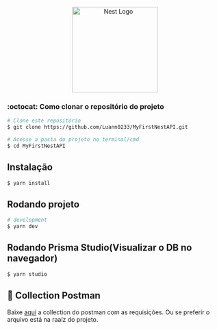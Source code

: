 <p align="center">
  <a href="http://nestjs.com/" target="blank"><img src="https://nestjs.com/img/logo-small.svg" width="200" alt="Nest Logo" /></a>
</p>

[circleci-image]: https://img.shields.io/circleci/build/github/nestjs/nest/master?token=abc123def456
[circleci-url]: https://circleci.com/gh/nestjs/nest

### :octocat: Como clonar o repositório do projeto

```bash
# Clone este repositório
$ git clone https://github.com/Luann0233/MyFirstNestAPI.git

# Acesse a pasta do projeto no terminal/cmd
$ cd MyFirstNestAPI

```

## Instalação

```bash
$ yarn install
```

## Rodando projeto

```bash
# development
$ yarn dev

```

## Rodando Prisma Studio(Visualizar o DB no navegador)

```bash
$ yarn studio

```

## 🔖 Collection Postman

Baixe [aqui](https://drive.google.com/file/d/1eqmk4VhwOqYBzRf8ZESOisP4qBngHzNv/view) a collection do postman com as requisições. Ou se preferir o arquivo está na raaíz do projeto.
